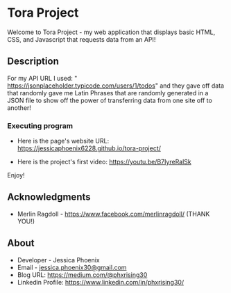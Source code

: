 # Tora Project

Welcome to Tora Project - my web application that displays basic HTML, CSS, and Javascript that requests data from an API!

## Description

For my API URL I used: " https://jsonplaceholder.typicode.com/users/1/todos" and they gave off data that randomly gave me Latin Phrases that are randomly generated in a JSON file to show off the power of transferring data from one site off to another!


### Executing program

* Here is the page's website URL: https://jessicaphoenix6228.github.io/tora-project/

* Here is the project's first video: https://youtu.be/B7IyreRalSk

Enjoy!

## Acknowledgments

* Merlin Ragdoll - https://www.facebook.com/merlinragdoll/ (THANK YOU!)


## About

* Developer - Jessica Phoenix
* Email - jessica.phoenix30@gmail.com 
* Blog URL: https://medium.com/@phxrising30
* Linkedin Profile: https://www.linkedin.com/in/phxrising30/

